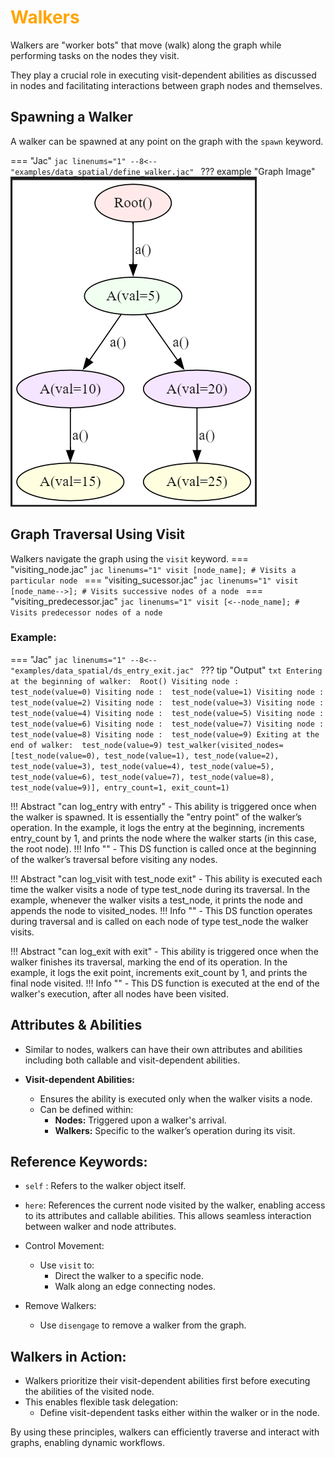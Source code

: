 # <span style="color: orange">Walkers</span>
Walkers are "worker bots" that move (walk) along the graph while performing tasks on the nodes they visit.

They play a crucial role in executing visit-dependent abilities as discussed in nodes and facilitating interactions between graph nodes and themselves.

## Spawning a Walker
A walker can be spawned at any point on the graph with the ```spawn``` keyword.

=== "Jac"
    ```jac linenums="1"
    --8<-- "examples/data_spatial/define_walker.jac"
    ```
??? example "Graph Image"
    ![Image](Images/define_walker.png)

## Graph Traversal Using Visit
Walkers navigate the graph using the ```visit``` keyword.
=== "visiting_node.jac"
    ```jac linenums="1"
        visit [node_name]; # Visits a particular node
    ```
=== "visiting_sucessor.jac"
    ```jac linenums="1"
        visit [node_name-->]; # Visits successive nodes of a node
    ```
=== "visiting_predecessor.jac"
    ```jac linenums="1"
        visit [<--node_name]; # Visits predecessor nodes of a node
    ```
### Example:
=== "Jac"
    ```jac linenums="1"
    --8<-- "examples/data_spatial/ds_entry_exit.jac"
    ```
??? tip "Output"
    ```txt
    Entering at the beginning of walker:  Root()
    Visiting node :  test_node(value=0)
    Visiting node :  test_node(value=1)
    Visiting node :  test_node(value=2)
    Visiting node :  test_node(value=3)
    Visiting node :  test_node(value=4)
    Visiting node :  test_node(value=5)
    Visiting node :  test_node(value=6)
    Visiting node :  test_node(value=7)
    Visiting node :  test_node(value=8)
    Visiting node :  test_node(value=9)
    Exiting at the end of walker:  test_node(value=9)
    test_walker(visited_nodes=[test_node(value=0), test_node(value=1), test_node(value=2), test_node(value=3), test_node(value=4), test_node(value=5), test_node(value=6), test_node(value=7), test_node(value=8), test_node(value=9)], entry_count=1, exit_count=1)
    ```

!!! Abstract  "can log_entry with entry"
    -  This ability is triggered once when the walker is spawned. It is essentially the "entry point" of the walker’s operation.
    In the example, it logs the entry at the beginning, increments entry_count by 1, and prints the node where the walker starts (in this case, the root node).
    !!! Info ""
        - This DS function is called once at the beginning of the walker’s traversal before visiting any nodes.

!!! Abstract "can log_visit with test_node exit"
    - This ability is executed each time the walker visits a node of type test_node during its traversal.
    In the example, whenever the walker visits a test_node, it prints the node and appends the node to visited_nodes.
    !!! Info ""
        - This DS function operates during traversal and is called on each node of type test_node the walker visits.

!!! Abstract "can log_exit with exit"
    - This ability is triggered once when the walker finishes its traversal, marking the end of its operation.
    In the example, it logs the exit point, increments exit_count by 1, and prints the final node visited.
    !!! Info ""
        - This DS function is executed at the end of the walker's execution, after all nodes have been visited.

## Attributes & Abilities
- Similar to nodes, walkers can have their own attributes and abilities including both callable and visit-dependent abilities.

- **Visit-dependent Abilities:**
    - Ensures the ability is executed only when the walker visits a node.
    - Can be defined within:
        - **Nodes:** Triggered upon a walker's arrival.
        - **Walkers:**  Specific to the walker’s operation during its visit.

## Reference Keywords:
- ```self``` : Refers to the walker object itself.
- ```here```: References the current node visited by the walker, enabling access to its attributes and callable abilities.
    This allows seamless interaction between walker and node attributes.

- Control Movement:
    - Use ```visit``` to:
        - Direct the walker to a specific node.
        - Walk along an edge connecting nodes.

- Remove Walkers:
    - Use ```disengage``` to remove a walker from the graph.

## Walkers in Action:
- Walkers prioritize their visit-dependent abilities first before executing the abilities of the visited node.
- This enables flexible task delegation:
    - Define visit-dependent tasks either within the walker or in the node.

By using these principles, walkers can efficiently traverse and interact with graphs, enabling dynamic workflows.
